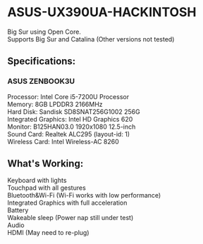 # ASUS-UX390UA-HACKINTOSH
Big Sur using Open Core.<br>
Supports Big Sur and Catalina (Other versions not tested)
## Specifications:<br>
### ASUS ZENBOOK3U<br>
Processor: Intel Core i5-7200U Processor<br>
Memory: 8GB LPDDR3 2166MHz<br>
Hard Disk: Sandisk SD8SNAT256G1002 256G<br>
Integrated Graphics: Intel HD Graphics 620<br>
Monitor: B125HAN03.0 1920x1080 12.5-inch<br>
Sound Card: Realtek ALC295 (layout-id: 1)<br>
Wireless Card: Intel Wireless-AC 8260<br>
## What's Working:<br>
Keyboard with lights<br>Touchpad with all gestures<br>Bluetooth&Wi-Fi (Wi-Fi works with low performance)<br>Integrated Graphics with full acceleration<br>Battery<br>Wakeable sleep (Power nap still under test)<br>Audio<br>HDMI (May need to re-plug)
               
